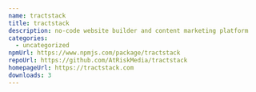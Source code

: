 ```yaml
---
name: tractstack
title: tractstack
description: no-code website builder and content marketing platform
categories:
  - uncategorized
npmUrl: https://www.npmjs.com/package/tractstack
repoUrl: https://github.com/AtRiskMedia/tractstack
homepageUrl: https://tractstack.com
downloads: 3
---
```

